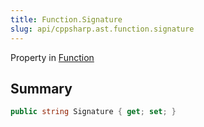```yaml
---
title: Function.Signature
slug: api/cppsharp.ast.function.signature
---
```

Property in [Function](/api/cppsharp/ast/function)

## Summary



```csharp
public string Signature { get; set; }
```

